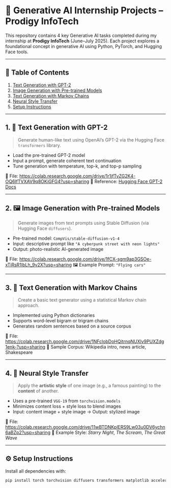 # 🧠 Generative AI Internship Projects – Prodigy InfoTech

This repository contains 4 key Generative AI tasks completed during my internship at **Prodigy InfoTech** (June–July 2025). Each project explores a foundational concept in generative AI using Python, PyTorch, and Hugging Face tools.

---

## 📌 Table of Contents

1. [Text Generation with GPT-2](#1-text-generation-with-gpt-2)
2. [Image Generation with Pre-trained Models](#2-image-generation-with-pre-trained-models)
3. [Text Generation with Markov Chains](#3-text-generation-with-markov-chains)
4. [Neural Style Transfer](#4-neural-style-transfer)
5. [Setup Instructions](#setup-instructions)

---

## 1. 📝 Text Generation with GPT-2

> Generate human-like text using OpenAI’s GPT-2 via the Hugging Face `transformers` library.

- Load the pre-trained GPT-2 model
- Input a prompt, generate coherent text continuation
- Tune generation with temperature, top-k, and top-p sampling

📂 File: https://colab.research.google.com/drive/1r1jfTvZG2K4-OQ6IfTVXAV9q8OKiGFG4?usp=sharing
🔗 Reference: [Hugging Face GPT-2 Docs](https://huggingface.co/gpt2)

---

## 2. 🖼️ Image Generation with Pre-trained Models

> Generate images from text prompts using Stable Diffusion (via Hugging Face `diffusers`).

- Pre-trained model: `CompVis/stable-diffusion-v1-4`
- Input: descriptive prompt like `"A cyberpunk street with neon lights"`
- Output: photo-realistic AI-generated image

📂 File: https://colab.research.google.com/drive/1fCX-sgm9ap3GSOe-xTiRsR1lbLh_9v2X?usp=sharing
🖼️ Example Prompt: `"Flying cars"`

---

## 3. 🔄 Text Generation with Markov Chains

> Create a basic text generator using a statistical Markov chain approach.

- Implemented using Python dictionaries
- Supports word-level bigram or trigram chains
- Generates random sentences based on a source corpus

📂 File: https://colab.research.google.com/drive/1NFclobDoHQitrnqNUXlv9PUXZdg1enk-?usp=sharing
🧠 Sample Corpus: Wikipedia intro, news article, Shakespeare

---

## 4. 🎨 Neural Style Transfer

> Apply the **artistic style** of one image (e.g., a famous painting) to the **content** of another.

- Uses a pre-trained `VGG-19` from `torchvision.models`
- Minimizes content loss + style loss to blend images
- Input: content image + style image → Output: stylized image

📂 File: https://colab.research.google.com/drive/11wBTDNKplERS9Lw03u0DV6ychn6aBZp2?usp=sharing
🎨 Example Style: *Starry Night*, *The Scream*, *The Great Wave*

---

## ⚙️ Setup Instructions

Install all dependencies with:

```bash
pip install torch torchvision diffusers transformers matplotlib accelerate
